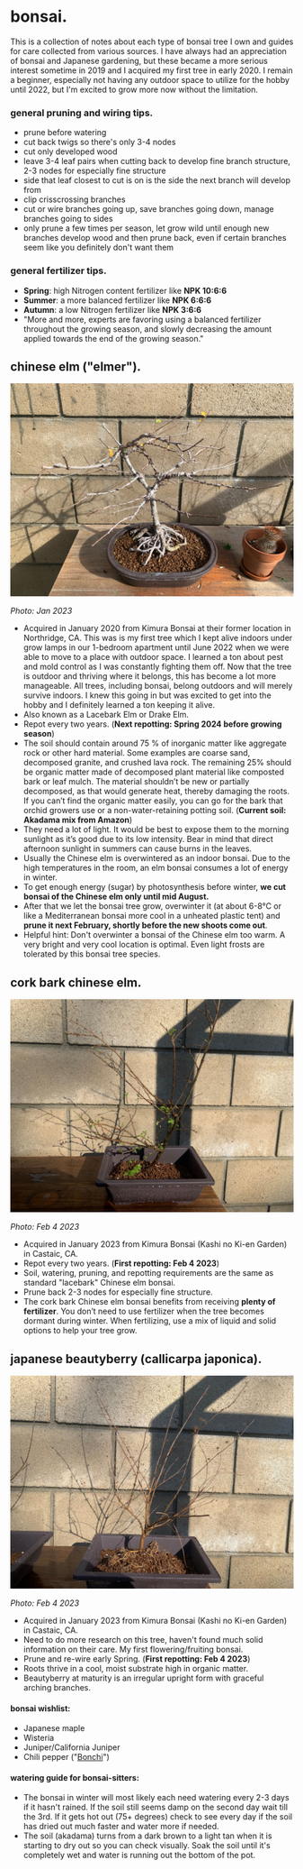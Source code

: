 # bonsai.

This is a collection of notes about each type of bonsai tree I own and guides for care collected from various sources. I have always had an appreciation of bonsai and Japanese gardening, but these became a more serious interest sometime in 2019 and I acquired my first tree in early 2020. I remain a beginner, especially not having any outdoor space to utilize for the hobby until 2022, but I'm excited to grow more now without the limitation.

### general pruning and wiring tips.

- prune before watering
- cut back twigs so there's only 3-4 nodes
- cut only developed wood
- leave 3-4 leaf pairs when cutting back to develop fine branch structure, 2-3 nodes for especially fine structure
- side that leaf closest to cut is on is the side the next branch will develop from
- clip crisscrossing branches
- cut or wire branches going up, save branches going down, manage branches going to sides
- only prune a few times per season, let grow wild until enough new branches develop wood and then prune back, even if certain branches seem like you definitely don't want them

### general fertilizer tips.

- **Spring**: high Nitrogen content fertilizer like **NPK 10:6:6**
- **Summer**: a more balanced fertilizer like **NPK 6:6:6**
- **Autumn**: a low Nitrogen fertilizer like **NPK 3:6:6**
- "More and more, experts are favoring using a balanced fertilizer throughout the growing season, and slowly decreasing the amount applied towards the end of the growing season."

## chinese elm ("elmer").

![Chinese Elm 2023-01-11](../media/Chinese%20Elm%202023-01-11.jpg)

*Photo: Jan 2023*

- Acquired in January 2020 from Kimura Bonsai at their former location in Northridge, CA. This was is my first tree which I kept alive indoors under grow lamps in our 1-bedroom apartment until June 2022 when we were able to move to a place with outdoor space. I learned a ton about pest and mold control as I was constantly fighting them off. Now that the tree is outdoor and thriving where it belongs, this has become a lot more manageable. All trees, including bonsai, belong outdoors and will merely survive indoors. I knew this going in but was excited to get into the hobby and I definitely learned a ton keeping it alive.
- Also known as a Lacebark Elm or Drake Elm.
- Repot every two years. (**Next repotting: Spring 2024 before growing season**)
- The soil should contain around 75 % of inorganic matter like aggregate rock or other hard material. Some examples are coarse sand, decomposed granite, and crushed lava rock. The remaining 25% should be organic matter made of decomposed plant material like composted bark or leaf mulch. The material shouldn’t be new or partially decomposed, as that would generate heat, thereby damaging the roots. If you can’t find the organic matter easily, you can go for the bark that orchid growers use or a non-water-retaining potting soil. (**Current soil: Akadama mix from Amazon**)
- They need a lot of light. It would be best to expose them to the morning sunlight as it’s good due to its low intensity. Bear in mind that direct afternoon sunlight in summers can cause burns in the leaves.
- Usually the Chinese elm is overwintered as an indoor bonsai. Due to the high temperatures in the room, an elm bonsai consumes a lot of energy in winter.
- To get enough energy (sugar) by photosynthesis before winter, **we cut bonsai of the Chinese elm only until mid August.**
- After that we let the bonsai tree grow, overwinter it (at about 6-8°C or like a Mediterranean bonsai more cool in a unheated plastic tent) and **prune it next February, shortly before the new shoots come out**.
- Helpful hint: Don't overwinter a bonsai of the Chinese elm too warm. A very bright and very cool location is optimal. Even light frosts are tolerated by this bonsai tree species.

## cork bark chinese elm.

![Corkbark 2023-02-04](../media/Corkbark%202023-02-04.jpg)

*Photo: Feb 4 2023*

- Acquired in January 2023 from Kimura Bonsai (Kashi no Ki-en Garden) in Castaic, CA.
- Repot every two years. (**First repotting: Feb 4 2023**)
- Soil, watering, pruning, and repotting requirements are the same as standard "lacebark" Chinese elm bonsai.
- Prune back 2-3 nodes for especially fine structure.
- The cork bark Chinese elm bonsai benefits from receiving **plenty of fertilizer**. You don’t need to use fertilizer when the tree becomes dormant during winter. When fertilizing, use a mix of liquid and solid options to help your tree grow.

## japanese beautyberry (**callicarpa** japonica).

![Beautyberry 2023-02-04](../media/Beautyberry%202023-02-04.jpg)

*Photo: Feb 4 2023*

- Acquired in January 2023 from Kimura Bonsai (Kashi no Ki-en Garden) in Castaic, CA.
- Need to do more research on this tree, haven't found much solid information on their care. My first flowering/fruiting bonsai.
- Prune and re-wire early Spring. (**First repotting: Feb 4 2023**)
- Roots thrive in a cool, moist substrate high in organic matter.
- Beautyberry at maturity is an irregular upright form with graceful arching branches.

#### bonsai wishlist:

- Japanese maple
- Wisteria
- Juniper/California Juniper
- Chili pepper ("[Bonchi](https://www.reddit.com/r/Bonchi/)")

#### watering guide for bonsai-sitters:

- The bonsai in winter will most likely each need watering every 2-3 days if it hasn't rained. If the soil still seems damp on the second day wait till the 3rd. If it gets hot out (75+ degrees) check to see every day if the soil has dried out much faster and water more if needed.
- The soil (akadama) turns from a dark brown to a light tan when it is starting to dry out so you can check visually. Soak the soil until it's completely wet and water is running out the bottom of the pot.